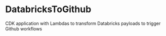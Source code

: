# DatabricksToGithub
CDK application with Lambdas to transform Databricks payloads to trigger Github workflows
